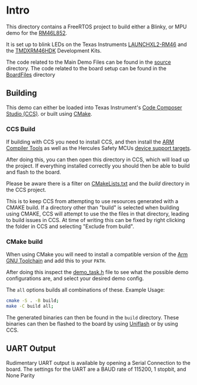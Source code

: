 # Intro

This directory contains a FreeRTOS project to build either a Blinky, or MPU demo
for the [RM46L852](https://www.ti.com/product/RM46L852).

It is set up to blink LEDs on the Texas Instruments
[LAUNCHXL2-RM46](https://www.ti.com/tool/LAUNCHXL2-RM46)
and the [TMDXRM46HDK](https://www.ti.com/tool/TMDXRM46HDK) Development Kits.

The code related to the Main Demo Files can be found in the
[source](./source) directory.
The code related to the board setup can be found in the
[BoardFiles](./BoardFiles) directory

## Building

This demo can either be loaded into Texas Instrument's
[Code Composer Studio (CCS)](https://www.ti.com/tool/CCSTUDIO).
or built using [CMake](https://cmake.org/).

### CCS Build

If building with CCS you need to install CCS, and then install the
[ARM Compiler Tools](https://software-dl.ti.com/ccs/esd/documents/ccs_compiler-installation-selection.html#compiler-installation)
as well as the Hercules Safety MCUs
[device support targets](https://software-dl.ti.com/ccs/esd/documents/users_guide/ccs_installation.html#device-support).

After doing this, you can then open this directory in CCS, which will load up the
project. If everything installed correctly you should then be able to build and flash
to the board.

Please be aware there is a filter on [CMakeLists.txt](./CMakeLists.txt) and the *build*
directory in the CCS project.

This is to keep CCS from attempting to use resources generated with a CMAKE build.
If a directory other than "build" is selected when building using CMAKE, CCS will
attempt to use the the files in that directory, leading to build issues in CCS.
At time of writing this can be fixed by right clicking the folder in CCS
and selecting "Exclude from build".

### CMake build

When using CMake you will need to install a compatible version of the
[Arm GNU Toolchain](https://developer.arm.com/Tools%20and%20Software/GNU%20Toolchain)
and add this to your `PATH`.

After doing this inspect the [demo_task.h](./include/demo_tasks.h#L30) file to see
what the possible demo configurations are, and select your desired demo config.

The `all` options builds all combinations of these.
Example Usage:

```sh
cmake -S . -B build;
make -C build all;
```

The generated binaries can then be found in the `build` directory.
These binaries can then be flashed to the board by using
[Uniflash](https://www.ti.com/tool/UNIFLASH) or by using CCS.

## UART Output

Rudimentary UART output is available by opening a Serial Connection
to the board. The settings for the UART are a BAUD rate of 115200, 1 stopbit,
and None Parity
